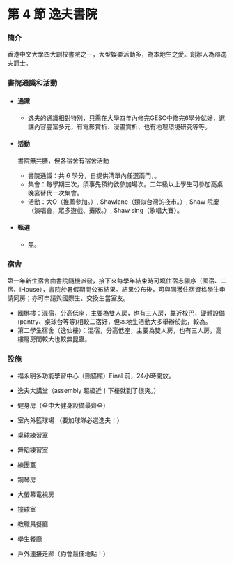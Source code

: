 # 第 4 節 逸夫書院

### 簡介

香港中文大學四大創校書院之一，大型娛樂活動多，為本地生之愛。創辦人為邵逸夫爵士。

### 書院通識和活動

* #### 通識

  * 逸夫的通識相對特別，只需在大學四年內修完GESC中修完6學分就好，選課內容豐富多元，有電影賞析、漫畫賞析、也有地理環境研究等等。
* #### 活動

  書院無共膳，但各宿舍有宿舍活動

  * 書院通識：共 6 學分，自提供清單內任選兩門，。
  * 集會：每學期三次，須事先預約欲參加場次。二年級以上學生可參加高桌晚宴替代一次集會。
  * 活動：大O（推薦參加。）, Shawlane（類似台灣的夜市。）, Shaw 院慶（演唱會，眾多遊戲、攤販。）, Shaw sing（歌唱大賽）。

* #### 甄選

  * 無。

### 宿舍

第一年新生宿舍由書院隨機派發，接下來每學年結束時可填住宿志願序（國宿、二宿、iHouse），書院於暑假期間公布結果。結果公布後，可與同獲住宿資格學生申請同房；亦可申請與國際生、交換生當室友。

* 國楙樓：混宿，分高低座，主要為雙人房，也有三人房，靠近校巴，硬體設備\(pantry、桌球台等等\)相較二宿好，但本地生活動大多舉辦於此，較為。
* 第二學生宿舍（逸仙樓）：混宿，分高低座，主要為雙人房，也有三人房，高樓層房間較大也較無昆蟲。

### 設施

* 禢永明多功能學習中心（熊貓館）Final 前，24小時開放。
* 逸夫大講堂（assembly 超級近！下樓就到了很爽。）
* 健身房（全中大健身設備最齊全）
* 室內外籃球場 （要加球隊必選逸夫！）
* 桌球練習室
* 舞蹈練習室
* 練團室
* 鋼琴房
* 大螢幕電視房
* 撞球室
* 教職員餐廳
* 學生餐廳

* 戶外連接走廊（約會最佳地點！）




